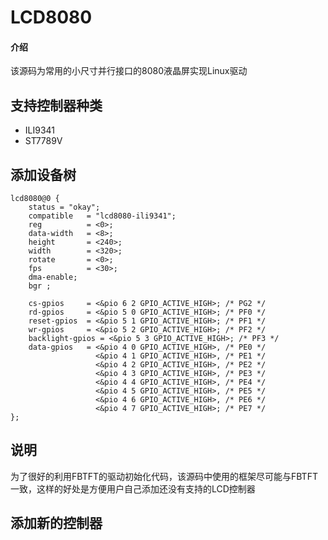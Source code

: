 # LCD8080

#### 介绍
该源码为常用的小尺寸并行接口的8080液晶屏实现Linux驱动  

## 支持控制器种类
- ILI9341 
- ST7789V


## 添加设备树 

```
lcd8080@0 {
    status = "okay";
    compatible   = "lcd8080-ili9341";
    reg          = <0>;
    data-width   = <8>;
    height       = <240>;
    width        = <320>;
    rotate       = <0>;
    fps          = <30>;
    dma-enable;
    bgr ;

    cs-gpios     = <&pio 6 2 GPIO_ACTIVE_HIGH>; /* PG2 */
    rd-gpios     = <&pio 5 0 GPIO_ACTIVE_HIGH>; /* PF0 */
    reset-gpios  = <&pio 5 1 GPIO_ACTIVE_HIGH>; /* PF1 */
    wr-gpios     = <&pio 5 2 GPIO_ACTIVE_HIGH>; /* PF2 */
    backlight-gpios = <&pio 5 3 GPIO_ACTIVE_HIGH>; /* PF3 */
    data-gpios   = <&pio 4 0 GPIO_ACTIVE_HIGH>, /* PE0 */
                   <&pio 4 1 GPIO_ACTIVE_HIGH>, /* PE1 */
                   <&pio 4 2 GPIO_ACTIVE_HIGH>, /* PE2 */
                   <&pio 4 3 GPIO_ACTIVE_HIGH>, /* PE3 */
                   <&pio 4 4 GPIO_ACTIVE_HIGH>, /* PE4 */
                   <&pio 4 5 GPIO_ACTIVE_HIGH>, /* PE5 */
                   <&pio 4 6 GPIO_ACTIVE_HIGH>, /* PE6 */
                   <&pio 4 7 GPIO_ACTIVE_HIGH>; /* PE7 */
};
```
## 说明  
为了很好的利用FBTFT的驱动初始化代码，该源码中使用的框架尽可能与FBTFT一致，这样的好处是方便用户自己添加还没有支持的LCD控制器  

## 添加新的控制器 

